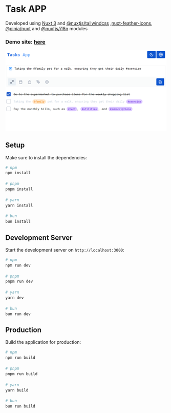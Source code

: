 # Task APP

Developed using [Nuxt 3](https://nuxt.com/docs/getting-started/introduction) and [@nuxtjs/tailwindcss](https://tailwindcss.nuxtjs.org/) ,[nuxt-feather-icons](https://github.com/4sllan/nuxt-feather-icons), [@pinia/nuxt](https://pinia.vuejs.org/) and [@nuxtjs/i18n](https://i18n.nuxtjs.org/)
modules

### Demo site:  [here](https://test-ariel-garcia-r.vercel.app/)

![Demo photo](https://github.com/Ariel-Garcia-R/test/blob/main/public/demo.png?raw=true)



## Setup

Make sure to install the dependencies:

```bash
# npm
npm install

# pnpm
pnpm install

# yarn
yarn install

# bun
bun install
```

## Development Server

Start the development server on `http://localhost:3000`:

```bash
# npm
npm run dev

# pnpm
pnpm run dev

# yarn
yarn dev

# bun
bun run dev
```

## Production

Build the application for production:

```bash
# npm
npm run build

# pnpm
pnpm run build

# yarn
yarn build

# bun
bun run build
```
